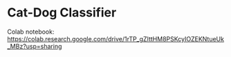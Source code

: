 # Cat-Dog Classifier

Colab notebook: https://colab.research.google.com/drive/1rTP_gZIttHM8PSKcyIOZEKNtueUk_MBz?usp=sharing
